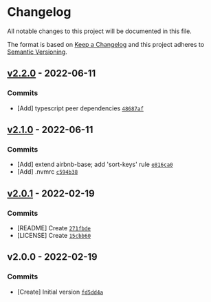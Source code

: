 # Changelog

All notable changes to this project will be documented in this file.

The format is based on [Keep a Changelog](https://keepachangelog.com/en/1.0.0/)
and this project adheres to [Semantic Versioning](https://semver.org/spec/v2.0.0.html).

## [v2.2.0](https://github.com/onosendi/eslint-config/compare/v2.1.0...v2.2.0) - 2022-06-11

### Commits

- [Add] typescript peer dependencies [`48687af`](https://github.com/onosendi/eslint-config/commit/48687afedcec6c2bb2321abe059beaf4d1ac3485)

## [v2.1.0](https://github.com/onosendi/eslint-config/compare/v2.0.1...v2.1.0) - 2022-06-11

### Commits

- [Add] extend airbnb-base; add 'sort-keys' rule [`e816ca0`](https://github.com/onosendi/eslint-config/commit/e816ca084f47f6dfcce6ee56e2d9e9cf30e526ac)
- [Add] .nvmrc [`c594b38`](https://github.com/onosendi/eslint-config/commit/c594b384c9b1e967fbc3d21aca6db431aa82d74b)

## [v2.0.1](https://github.com/onosendi/eslint-config/compare/v2.0.0...v2.0.1) - 2022-02-19

### Commits

- [README] Create [`271fbde`](https://github.com/onosendi/eslint-config/commit/271fbde271a85881795d6c628a9aa3517d244a23)
- [LICENSE] Create [`15cbb60`](https://github.com/onosendi/eslint-config/commit/15cbb60c5a3466d2c7c322b31e98eb3f4a7d143c)

## v2.0.0 - 2022-02-19

### Commits

- [Create] Initial version [`fd5dd4a`](https://github.com/onosendi/eslint-config/commit/fd5dd4a88bd543df53f634f680704585db7d26ba)
